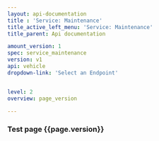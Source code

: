```yaml
---
layout: api-documentation
title : 'Service: Maintenance'
title_active_left_menu: 'Service: Maintenance'
title_parent: Api documentation

amount_version: 1
spec: service_maintenance
version: v1
api: vehicle
dropdown-link: 'Select an Endpoint'


level: 2
overview: page_version

---
```



### Test page {{page.version}}



